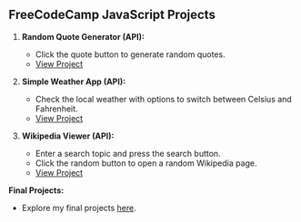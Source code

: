 ## FreeCodeCamp JavaScript Projects

1. **Random Quote Generator (API):**
   - Click the quote button to generate random quotes.
   - [View Project](https://codepen.io/kamzie/full/zjeaBW)

2. **Simple Weather App (API):**
   - Check the local weather with options to switch between Celsius and Fahrenheit.
   - [View Project](https://codepen.io/kamzie/full/OZYjYw)

3. **Wikipedia Viewer (API):**
   - Enter a search topic and press the search button.
   - Click the random button to open a random Wikipedia page.
   - [View Project](https://codepen.io/kamzie/full/MGNjjV)

**Final Projects:**
- Explore my final projects [here](https://www.freecodecamp.org/certification/Kamzie/javascript-algorithms-and-data-structures).

